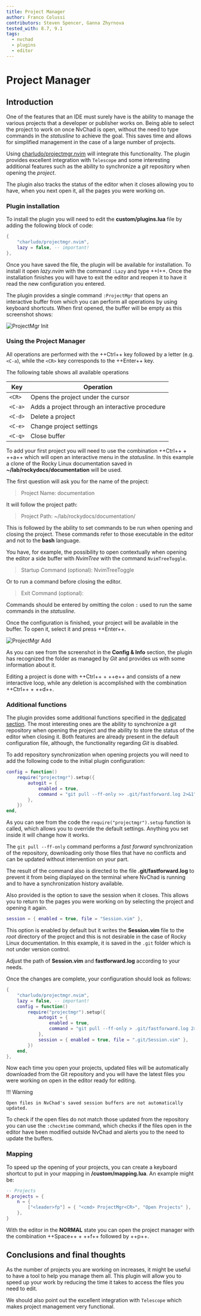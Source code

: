 ```yaml
---
title: Project Manager
author: Franco Colussi
contributors: Steven Spencer, Ganna Zhyrnova
tested_with: 8.7, 9.1
tags:
  - nvchad
  - plugins
  - editor
---
```


# Project Manager

## Introduction

One of the features that an IDE must surely have is the ability to manage the various projects that a developer or publisher works on. Being able to select the project to work on once NvChad is open, without the need to type commands in the *statusline* to achieve the goal. This saves time and allows for simplified management in the case of a large number of projects.

Using [charludo/projectmgr.nvim](https://github.com/charludo/projectmgr.nvim) will integrate this functionality. The plugin provides excellent integration with `Telescope` and some interesting additional features such as the ability to synchronize a *git* repository when opening the *project*.

The plugin also tracks the status of the editor when it closes allowing you to have, when you next open it, all the pages you were working on.

### Plugin installation

To install the plugin you will need to edit the **custom/plugins.lua** file by adding the following block of code:

```lua
{
    "charludo/projectmgr.nvim",
    lazy = false, -- important!
},
```

Once you have saved the file, the plugin will be available for installation. To install it open *lazy.nvim* with the command `:Lazy` and type ++I++. Once the installation finishes you will have to exit the editor and reopen it to have it read the new configuration you entered.

The plugin provides a single command `:ProjectMgr` that opens an interactive buffer from which you can perform all operations by using keyboard shortcuts. When first opened, the buffer will be empty as this screenshot shows:

![ProjectMgr Init](./images/projectmgr_init.png)

### Using the Project Manager

All operations are performed with the ++Ctrl++ key followed by a letter (e.g. `<C-a`), while the `<CR>` key corresponds to the ++Enter++ key.

The following table shows all available operations

| Key     | Operation                                       |
|-------- | ----------------------------------------------- |
| `<CR>`  | Opens the project under the cursor              |
| `<C-a>` | Adds a project through an interactive procedure |
| `<C-d>` | Delete a project                                |
| `<C-e>` | Change project settings                         |
| `<C-q>` | Close buffer                                    |

To add your first project you will need to use the combination ++Ctrl++ + ++a++ which will open an interactive menu in the *statusline*. In this example a clone of the Rocky Linux documentation saved in **~/lab/rockydocs/documentation** will be used.

The first question will ask you for the name of the project:

> Project Name: documentation

It will follow the project path:

> Project Path: ~/lab/rockydocs/documentation/

This is followed by the ability to set commands to be run when opening and closing the project. These commands refer to those executable in the editor and not to the **bash** language.

You have, for example, the possibility to open contextually when opening the editor a side buffer with *NvimTree* with the command `NvimTreeToggle`.

> Startup Command (optional): NvimTreeToggle

Or to run a command before closing the editor.

> Exit Command (optional):

Commands should be entered by omitting the colon `:` used to run the same commands in the *statusline.*

Once the configuration is finished, your project will be available in the buffer. To open it, select it and press ++Enter++.

![ProjectMgr Add](./images/projectmgr_add.png)

As you can see from the screenshot in the **Config & Info** section, the plugin has recognized the folder as managed by *Git* and provides us with some information about it.

Editing a project is done with ++Ctrl++ + ++e++ and consists of a new interactive loop, while any deletion is accomplished with the combination ++Ctrl++ + ++d++.

### Additional functions

The plugin provides some additional functions specified in the [dedicated section](https://github.com/charludo/projectmgr.nvim#%EF%B8%8F-configuration). The most interesting ones are the ability to synchronize a git repository when opening the project and the ability to store the status of the editor when closing it. Both features are already present in the default configuration file, although, the functionality regarding *Git* is disabled.

To add repository synchronization when opening projects you will need to add the following code to the initial plugin configuration:

```lua
config = function()
    require("projectmgr").setup({
        autogit = {
            enabled = true,
            command = "git pull --ff-only >> .git/fastforward.log 2>&1",
        },
    })
end,
```

As you can see from the code the `require("projectmgr").setup` function is called, which allows you to override the default settings. Anything you set inside it will change how it works.

The `git pull --ff-only` command performs a *fast forward* synchronization of the repository, downloading only those files that have no conflicts and can be updated without intervention on your part.

The result of the command also is directed to the file **.git/fastforward.log** to prevent it from being displayed on the terminal where NvChad is running and to have a synchronization history available.

Also provided is the option to save the session when it closes. This allows you to return to the pages you were working on by selecting the project and opening it again.

```lua
session = { enabled = true, file = "Session.vim" },
```

This option is enabled by default but it writes the **Session.vim** file to the *root* directory of the project and this is not desirable in the case of Rocky Linux documentation. In this example, it is saved in the `.git` folder which is not under version control.

Adjust the path of **Session.vim** and **fastforward.log** according to your needs.

Once the changes are complete, your configuration should look as follows:

```lua
{
    "charludo/projectmgr.nvim",
    lazy = false, -- important!
    config = function()
        require("projectmgr").setup({
            autogit = {
                enabled = true,
                command = "git pull --ff-only > .git/fastforward.log 2>&1",
            },
            session = { enabled = true, file = ".git/Session.vim" },
        })
    end,
},
```

Now each time you open your projects, updated files will be automatically downloaded from the Git repository and you will have the latest files you were working on open in the editor ready for editing.

!!! Warning

    Open files in NvChad's saved session buffers are not automatically updated.

To check if the open files do not match those updated from the repository you can use the `:checktime` command, which checks if the files open in the editor have been modified outside NvChad and alerts you to the need to update the buffers.

### Mapping

To speed up the opening of your projects, you can create a keyboard shortcut to put in your mapping in **/custom/mapping.lua**. An example might be:

```lua
-- Projects
M.projects = {
	n = {
		["<leader>fp"] = { "<cmd> ProjectMgr<CR>", "Open Projects" },
	},
}
```

With the editor in the **NORMAL** state you can open the project manager with the combination ++Space++ + ++f++ followed by ++p++.

## Conclusions and final thoughts

As the number of projects you are working on increases, it might be useful to have a tool to help you manage them all. This plugin will allow you to speed up your work by reducing the time it takes to access the files you need to edit.

We should also point out the excellent integration with `Telescope` which makes project management very functional.
